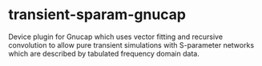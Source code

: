 # transient-sparam-gnucap
Device plugin for Gnucap which uses vector fitting and recursive convolution to allow pure transient simulations with S-parameter networks which are described by tabulated frequency domain data.
